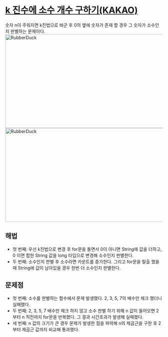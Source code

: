 # [k 진수에 소수 개수 구하기(KAKAO)](https://github.com/malvr00/Java-algorithm/blob/master/programmers/level2/stap19/src/Main.java)

숫자 n이 주워지면 k진법으로 바군 후 0의 옆에 숫자가 존재 할 경우 그 숫자가 소수인지 판별하는 문제이다. <br/>
<img src="https://github.com/malvr00/Java-algorithm/assets/77275513/af0605a5-0064-482d-901d-6755c2dc5f82" width="600px" height="300px"
title="100px" alt="RubberDuck"></img><br/>
<img src="https://github.com/malvr00/Java-algorithm/assets/77275513/c3c3e6ed-ebba-48de-9439-d97ab4194e95" width="600px" height="300px"
title="100px" alt="RubberDuck"></img><br/>

## 해법
* 첫 번째:  우선 k진법으로 변경 후 for문을 돌면서 0이 아니면 String에 값을 더하고, 0 이면 합한 String 값을 long 타입으로 변경해 소수인지 판별한다.
* 두 번째: 소수인지 판별 후 소수라면 카운트를 증가한다. 그리고 for문을 탈출 했을 때 String에 값이 남아있을 경우 한번 더 소수인지 판별한다.



## 문제점
* 첫 번째: 소수를 판별하는 함수에서 문제 발생했다. 2, 3, 5, 7의 배수만 체크 했더니 실패했다.
* 두 번째: 2, 3, 5, 7 배수만 체크 하지 않고 소수 판별 하기 위해 n 값이 들어오면 2부터 n 직전까지 for문을 반복했다. 그 결과 시간초과가 발생해 실패했다.
* 세 번째: n 값의 크기가 큰 경우 문제가 발생한 점을 파악해 n의 제곱근을 구한 후 2부터 제곱근 값까지 비교해 통과했다.